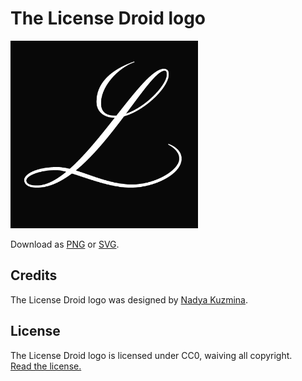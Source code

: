 # The License Droid logo

<img src='https://raw.githubusercontent.com/raychenon/licensedroid/master/logo/logo.png' alt='License Droid logo' width='300' height='300'>

Download as [PNG](https://raw.githubusercontent.com/raychenon/licensedroid/master/logo/logo.png) or [SVG](https://raw.githubusercontent.com/raychenon/licensedroid/master/logo/logo.svg).

## Credits

The License Droid logo was designed by [Nadya Kuzmina](http://nadyakuzmina.com/).  

## License

The License Droid logo is licensed under CC0, waiving all copyright.  
[Read the license.](../LICENSE-logo.md)
